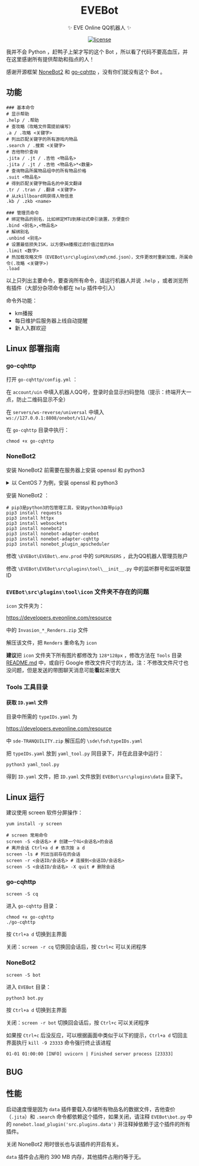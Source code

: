 <div align="center">
  <h1>EVEBot</h1>
  <p>✨ EVE Online QQ机器人 ✨</p>
  <p>
    <a href="https://raw.githubusercontent.com/ImAmelie/EVEBot/master/LICENSE">
      <img alt="license" src="https://img.shields.io/github/license/ImAmelie/EVEBot?style=flat-square">
    </a>
  </p>
</div>

我并不会 Python ，赶鸭子上架才写的这个 Bot ，所以看了代码不要高血压，并在这里感谢所有提供帮助和指点的人！

感谢开源框架 [NoneBot2](https://github.com/nonebot/nonebot2) 和 [go-cqhttp](https://github.com/Mrs4s/go-cqhttp) ，没有你们就没有这个 Bot 。

## 功能

```
### 基本命令
# 显示帮助
.help / .帮助
# 查攻略（攻略文件需提前编写）
.a / .攻略 <关键字>
# 列出匹配关键字的所有游戏内物品
.search / .搜索 <关键字>
# 吉他物价查询
.jita / .jt / .吉他 <物品名>
.jita / .jt / .吉他 <物品名>*<数量>
# 查询物品所属物品组中的所有物品价格
.suit <物品名>
# 得到匹配关键字物品名的中英文翻译
.tr / .tran / .翻译 <关键字>
# 从zkillboard网获得人物信息
.kb / .zkb <name>

### 管理员命令
# 绑定物品的别名，比如绑定MTU到移动式牵引装置，方便查价
.bind <别名>,<物品名>
# 解绑别名
.unbind <别名>
# 设置最低损失ISK，以方便km播报过滤价值过低的km
.limit <数字>
# 热加载攻略文件（EVEBot\src\plugins\cmd\cmd.json），文件更改时重新加载，所属命令(.攻略 <关键字>)
.load
```

以上只列出主要命令，要查询所有命令，请运行机器人并说 `.help` ，或者浏览所有插件（大部分杂项命令都在 `help` 插件中引入）

命令外功能：

- km播报
- 每日维护后服务器上线自动提醒
- 新人入群欢迎

## Linux 部署指南

### go-cqhttp

打开 `go-cqhttp/config.yml` ：

在 `account/uin` 中填入机器人QQ号，登录时会显示扫码登陆（提示：终端开大一点，防止二维码显示不全）

在 `servers/ws-reverse/universal` 中填入 `ws://127.0.0.1:8808/onebot/v11/ws/`

在 `go-cqhttp` 目录中执行：

```shell
chmod +x go-cqhttp
```

### NoneBot2

安装 NoneBot2 前需要在服务器上安装 openssl 和 python3

<details>
<summary>以 CentOS 7 为例，安装 openssl 和 python3</summary>

先安装 1.1.1 版本的 openssl ，过低版本导致 python3 使用不了 ssl 模块

不要安装 3.0 以上版本

<https://www.openssl.org/source/>

```shell
tar -zxf openssl-1.1.1o.tar.gz
cd openssl-1.1.1o
./config --prefix=/opt/openssl-1.1.1o --openssldir=/opt/openssl-1.1.1o/openssl
make
make install

echo "/opt/openssl-1.1.1o/lib" >> /etc/ld.so.conf
ldconfig -v
```

在你的 Linux 发行版中安装 python3 的最新版本

<https://www.python.org/downloads/>

```shell
# yum安装的python3版本过低，故不使用yum安装

yum groupinstall -y "Development tools"
yum install -y zlib-devel bzip2-devel openssl-devel ncurses-devel sqlite-devel readline-devel tk-devel gdbm-devel db4-devel libpcap-devel xz-devel
yum install -y libffi-devel

wget https://www.python.org/ftp/python/3.10.5/Python-3.10.5.tgz
tar -zxf Python-3.10.5.tgz
cd Python-3.10.5
```

修改 `Modules/Setup` ，取消以下内容的注释：

```
OPENSSL=/opt/openssl-1.1.1o
_ssl _ssl.c \
    -I$(OPENSSL)/include -L$(OPENSSL)/lib \
    -lssl -lcrypto
```

在 `Python-3.10.5` 中运行：

```shell
./configure
make && make install

# 不要创建python3到python的软链接，因为yum软件依赖python2
```

安装后更新 pip3 和更换 pip3 的软件源

```shell
python3 -m pip install -i https://pypi.tuna.tsinghua.edu.cn/simple --upgrade pip
pip3 config set global.index-url https://pypi.tuna.tsinghua.edu.cn/simple
```



</details>



安装 NoneBot2 ：

```shell
# pip3是python3的包管理工具，安装python3自带pip3
pip3 install requests
pip3 install httpx
pip3 install websockets
pip3 install nonebot2
pip3 install nonebot-adapter-onebot
pip3 install nonebot-adapter-cqhttp
pip3 install nonebot_plugin_apscheduler
```

修改 `\EVEBot\EVEBot\.env.prod` 中的 `SUPERUSERS` ，此为QQ机器人管理员账户

修改 `\EVEBot\EVEBot\src\plugins\tool\__init__.py` 中的监听群号和监听联盟ID

### `EVEBot\src\plugins\tool\icon` 文件夹不存在的问题

`icon` 文件夹为：

<https://developers.eveonline.com/resource>

中的 `Invasion_*_Renders.zip` 文件

解压该文件，把 `Renders` 重命名为 `icon`

**建议**把 `icon` 文件夹下所有图片都修改为 `128*128px` ，修改方法在 `Tools` 目录 [README.md](Tools/README.md) 中，或自行 Google 修改文件尺寸的方法，注：不修改文件尺寸也没问题，但是发送的带图聊天消息可能**看**起来很大

### Tools 工具目录

#### 获取 `ID.yaml` 文件

目录中所需的 `typeIDs.yaml` 为

<https://developers.eveonline.com/resource>

中 `sde-TRANQUILITY.zip` 解压后的 `\sde\fsd\typeIDs.yaml`

把 `typeIDs.yaml` 放到 `yaml_tool.py` 同目录下，并在此目录中运行：

```shell
python3 yaml_tool.py
```

得到 `ID.yaml` 文件，把 `ID.yaml` 文件放到 `EVEBot\src\plugins\data` 目录下。

## Linux 运行

建议使用 screen 软件分屏操作：

```shell
yum install -y screen
```

```shell
# screen 常用命令
screen -S <会话名> # 创建一个叫<会话名>的会话
# 离开会话 Ctrl+a d # 依次按 a d
screen -ls # 列出当前存在的会话
screen -r <会话ID/会话名> # 连接到<会话ID/会话名>
screen -S <会话ID/会话名> -X quit # 删除会话
```

### go-cqhttp

```shell
screen -S cq
```

进入 `go-cqhttp` 目录：

```shell
chmod +x go-cqhttp
./go-cqhttp
```

按 `Ctrl+a d` 切换到主界面

关闭：`screen -r cq` 切换回会话后，按 `Ctrl+c` 可以关闭程序

### NoneBot2

```shell
screen -S bot
```

进入 `EVEBot` 目录：

```shell
python3 bot.py
```

按 `Ctrl+a d` 切换到主界面

关闭：`screen -r bot` 切换回会话后，按 `Ctrl+c` 可以关闭程序

如果按 `Ctrl+c` 后没反应，可以根据画面中类似于以下的提示，`Ctrl+a d` 切回主界面执行 `kill -9 23333` 命令强行终止该进程

```
01-01 01:00:00 [INFO] uvicorn | Finished server process [23333]
```

## BUG



## 性能

启动速度慢是因为 `data` 插件要载入存储所有物品名的数据文件，吉他查价（`.jita`）和 `.search` 命令都依赖这个插件，如果关闭，请注释 `EVEBot\bot.py` 中的 `nonebot.load_plugin('src.plugins.data')` 并注释掉依赖于这个插件的所有插件。

关闭 NoneBot2 用时很长也与该插件的开启有关。

`data` 插件会占用约 390 MB 内存，其他插件占用约等于无。

